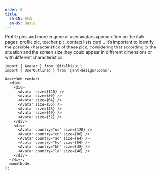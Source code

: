 ```yaml
---
order: 0
title:
  zh-CN: 基础
  en-US: Basic
---
```


Profile pics and more in general user avatars appear often on the italki pages: profile pic, teacher pic, contact lists card… It’s important to identify the possible characteristics of these pics, considering that according to the situation and the screen size they could appear in different dimensions or with different characteristics.

```tsx
import { Avatar } from '@italki/ui';
import { UserOutlined } from '@ant-design/icons';

ReactDOM.render(
  <div>
    <div>
      <Avatar size={120} />
      <Avatar size={80} />
      <Avatar size={64} />
      <Avatar size={56} />
      <Avatar size={48} />
      <Avatar size={40} />
      <Avatar size={32} />
    </div>
    <div>
      <Avatar country="us" size={120} />
      <Avatar country="cn" size={80} />
      <Avatar country="ad" size={64} />
      <Avatar country="ke" size={56} />
      <Avatar country="kh" size={48} />
      <Avatar country="la" size={40} />
    </div>
  </div>,
  mountNode,
);
```

<style>
#components-avatar-demo-basic .ant-avatar {
  margin-top: 16px;
  margin-right: 16px;
}
</style>
